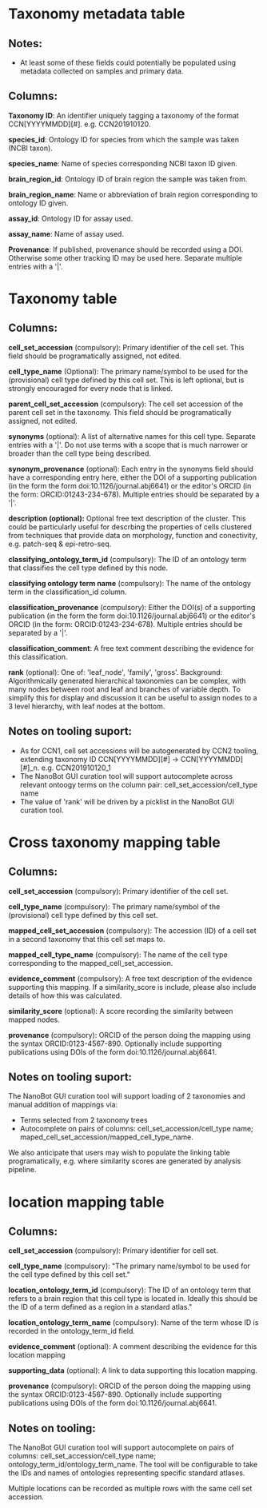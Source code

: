 # Taxonomy metadata table

## Notes:
* At least some of these fields could potentially be populated using metadata collected on samples and primary data.

## Columns:

**Taxonomy ID**: An identifier uniquely tagging a taxonomy of the format CCN[YYYYMMDD][#]. e.g. CCN201910120.

**species_id**: Ontology ID for species from which the sample was taken (NCBI taxon).

**species_name**: Name of species corresponding NCBI taxon ID given.

**brain_region_id**: Ontology ID of brain region the sample was taken from.

**brain_region_name**: Name or abbreviation of brain region corresponding to ontology ID given.

**assay_id**: Ontology ID for assay used.

**assay_name**: Name of assay used.

**Provenance**: If published, provenance should be recorded using a DOI. Otherwise some other tracking ID may be used here. Separate multiple entries with a '|'.

# Taxonomy table


## Columns:

**cell_set_accession** (compulsory): Primary identifier of the cell set. This field should be programatically assigned, not edited.

**cell_type_name** (Optional): The primary name/symbol to be used for the (provisional) cell type defined by this cell set.  This is left optional, but is strongly encouraged for every node that is linked.

**parent_cell_set_accession** (compulsory): The cell set accession of the parent cell set in the taxonomy. This field should be programatically assigned, not edited.

**synonyms** (optional): A list of alternative names for this cell type. Separate entries with a '|'. Do not use terms with a scope that is much narrower or broader than the cell type being described.

**synonym_provenance** (optional): Each entry in the synonyms field should have a corresponding entry here,  either the DOI of a supporting publication (in the form the form doi:10.1126/journal.abj6641) or the editor's ORCID (in the form: ORCID:01243-234-678).  Multiple entries should be separated by a '|'.

**description (optional):** Optional free text description of the cluster.  This could be particularly useful for descrbing the properties of cells clustered from techniques that provide data on morphology, function and conectivity, e.g. patch-seq & epi-retro-seq.

**classifying_ontology_term_id** (compulsory): The ID of an ontology term that classifies the cell type defined by this node.

**classifying ontology term name** (compulsory): The name of the ontology term in the classification_id column.

**classification_provenance** (compulsory): Either the DOI(s) of a supporting publication (in the form the form doi:10.1126/journal.abj6641) or the editor's ORCID (in the form: ORCID:01243-234-678).  Multiple entries should be separated by a '|'.

**classification_comment**: A free text comment describing the evidence for this classification.

**rank** (optional): One of: 'leaf_node', 'family', 'gross'.  Background: Algorithmically generated hierarchical taxonomies can be complex, with many nodes between root and leaf and branches of variable depth. To simplify this for display and discussion it can be useful to assign nodes to a 3 level hierarchy, with leaf nodes at the bottom.

## Notes on tooling suport: 

* As for CCN1, cell set accessions will be autogenerated by CCN2 tooling, extending taxonomy ID CCN[YYYYMMDD][#] -> CCN[YYYYMMDD][#]\_n. e.g.  CCN201910120\_1
* The NanoBot GUI curation tool will support autocomplete across relevant ontoogy terms on the column pair: cell_set_accession/cell_type name
* The value of 'rank' will be driven by a picklist in the NanoBot GUI curation tool.

# Cross taxonomy mapping table

## Columns:

**cell_set_accession** (compulsory): Primary identifier of the cell set.

**cell_type_name** (compulsory): The primary name/symbol of the (provisional) cell type defined by this cell set.

**mapped_cell_set_accession** (compulsory): The accession (ID) of a cell set in a second taxonomy that this cell set maps to.

**mapped_cell_type_name** (compulsory): The name of the cell type corresponding to the mapped_cell_set_accession.

**evidence_comment** (compulsory): A free text description of the evidence supporting this mapping. If a similarity_score is include, please also include details of how this was calculated.

**similarity_score** (optional): A score recording the similarity between mapped nodes.

**provenance** (compulsory): ORCID of the person doing the mapping using the syntax ORCID:0123-4567-890. Optionally include supporting publications using DOIs of the form doi:10.1126/journal.abj6641.

## Notes on tooling suport: 

The NanoBot GUI curation tool will support loading of 2 taxonomies and manual addition of mappings via:
* Terms selected from 2 taxonomy trees
* Autocomplete on pairs of columns: cell_set_accession/cell_type name; maped_cell_set_accession/mapped_cell_type_name.

We also anticipate that users may wish to populate the linking table programatically, e.g. where similarity scores are generated by analysis pipeline.

# location mapping table

## Columns:

**cell_set_accession** (compulsory): Primary identifier for cell set.

**cell_type_name** (compulsory): "The primary name/symbol to be used for the cell type defined by this cell set."

**location_ontology_term_id** (compulsory): The ID of an ontology term that refers to a brain region that this cell type is located in. Ideally this should be the ID of a term defined as a region in a standard atlas."

**location_ontology_term_name** (compulsory): Name of the term whose ID is recorded in the ontology_term_id field.

**evidence_comment** (optional): A comment describing the evidence for this location mapping

**supporting_data** (optional): A link to data supporting this location mapping.

**provenance** (compulsory): ORCID of the person doing the mapping using the syntax ORCID:0123-4567-890. Optionally include supporting publications using DOIs of the form doi:10.1126/journal.abj6641.

## Notes on tooling:

The NanoBot GUI curation tool will support autocomplete on pairs of columns: cell_set_accession/cell_type name; ontology_term_id/ontology_term_name. The tool will be configurable to take the IDs and names of ontologies representing specific standard atlases.

Multiple locations can be recorded as multiple rows with the same cell set accession.
